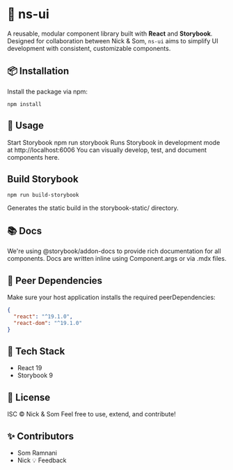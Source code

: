 # 🧩 ns-ui

A reusable, modular component library built with **React** and **Storybook**.  
Designed for collaboration between Nick & Som, `ns-ui` aims to simplify UI development with consistent, customizable components.

## 📦 Installation

Install the package via npm:

```shell
npm install
```

## 🚀 Usage

Start Storybook
npm run storybook
Runs Storybook in development mode at http://localhost:6006
You can visually develop, test, and document components here.

## Build Storybook

```shell
npm run build-storybook
```

Generates the static build in the storybook-static/ directory.

## 📚 Docs

We're using @storybook/addon-docs to provide rich documentation for all components.
Docs are written inline using Component.args or via .mdx files.

## 🤝 Peer Dependencies

Make sure your host application installs the required peerDependencies:

```json
{
  "react": "^19.1.0",
  "react-dom": "^19.1.0"
}
```

## 🔧 Tech Stack

- React 19
- Storybook 9

## 📄 License

ISC © Nick & Som
Feel free to use, extend, and contribute!

## ✨ Contributors
- Som Ramnani
- Nick 
💡 Feedback
